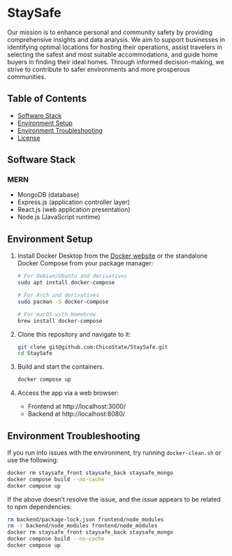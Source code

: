 # StaySafe
Our mission is to enhance personal and community safety by providing comprehensive
insights and data analysis. We aim to support businesses in identifying optimal locations for
hosting their operations, assist travelers in selecting the safest and most suitable
accommodations, and guide home buyers in finding their ideal homes. Through informed
decision-making, we strive to contribute to safer environments and more prosperous
communities.

## Table of Contents
* [Software Stack](#Software-Stack)
* [Environment Setup](#Environment-Setup)
* [Environment Troubleshooting](#Environment-Troubleshooting)
* [License](#License)

## Software Stack
### MERN
* MongoDB (database)
* Express.js (application controller layer)
* React.js (web application presentation)
* Node.js (JavaScript runtime)

## Environment Setup
1. Install Docker Desktop from the [Docker website](https://www.docker.com/) or the standalone Docker Compose from your package manager:
    ```bash
    # For Debian/Ubuntu and derivatives
    sudo apt install docker-compose

    # For Arch and derivatives
    sudo pacman -S docker-compose

    # For macOS with Homebrew
    brew install docker-compose
    ```

2. Clone this repository and navigate to it:
    ```bash
    git clone git@github.com:ChicoState/StaySafe.git
    cd StaySafe
    ```

3. Build and start the containers.
    ```bash
    docker compose up 
    ```

4. Access the app via a web browser:
    * Frontend at http://localhost:3000/
    * Backend at http://localhost:8080/

## Environment Troubleshooting

If you run into issues with the environment, try running `docker-clean.sh` or use the following:

```bash
docker rm staysafe_front staysafe_back staysafe_mongo
docker compose build --no-cache
docker compose up
```

If the above doesn't resolve the issue, and the issue appears to be related to npm dependencies:

```bash
rm backend/package-lock.json frontend/node_modules
rm -r backend/node_modules frontend/node_modules
docker rm staysafe_front staysafe_back staysafe_mongo
docker compose build --no-cache
docker compose up
```


